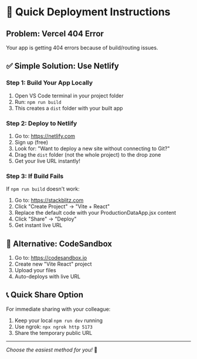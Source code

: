 # 🚀 Quick Deployment Instructions

## Problem: Vercel 404 Error
Your app is getting 404 errors because of build/routing issues.

## ✅ Simple Solution: Use Netlify

### Step 1: Build Your App Locally
1. Open VS Code terminal in your project folder
2. Run: `npm run build`
3. This creates a `dist` folder with your built app

### Step 2: Deploy to Netlify
1. Go to: https://netlify.com
2. Sign up (free)
3. Look for: "Want to deploy a new site without connecting to Git?"
4. Drag the `dist` folder (not the whole project) to the drop zone
5. Get your live URL instantly!

### Step 3: If Build Fails
If `npm run build` doesn't work:

1. Go to: https://stackblitz.com
2. Click "Create Project" → "Vite + React"
3. Replace the default code with your ProductionDataApp.jsx content
4. Click "Share" → "Deploy" 
5. Get instant live URL

## 🎯 Alternative: CodeSandbox
1. Go to: https://codesandbox.io
2. Create new "Vite React" project
3. Upload your files
4. Auto-deploys with live URL

## 📞 Quick Share Option
For immediate sharing with your colleague:
1. Keep your local `npm run dev` running
2. Use ngrok: `npx ngrok http 5173`
3. Share the temporary public URL

---
*Choose the easiest method for you!* 🚀
